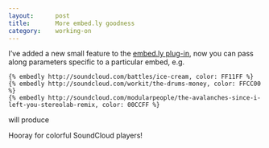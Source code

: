 ```yaml
---
layout:      post
title:       More embed.ly goodness
category:    working-on
---
```


I’ve added a new small feature to the [embed.ly plug-in][plug-in], now you can
pass along parameters specific to a particular embed, e.g.

<pre><code>{<!-- -->% embedly http://soundcloud.com/battles/ice-cream, color: FF11FF %}
{<!-- -->% embedly http://soundcloud.com/workit/the-drums-money, color: FFCC00 %}
{<!-- -->% embedly http://soundcloud.com/modularpeople/the-avalanches-since-i-left-you-stereolab-remix, color: 00CCFF %}</code></pre>

will produce

<div class="embed" data-url="http://soundcloud.com/battles/ice-cream"></div>
<div class="embed" data-url="http://soundcloud.com/workit/the-drums-money"></div>
<div class="embed" data-url="http://soundcloud.com/modularpeople/the-avalanches-since-i-left-you-stereolab-remix"></div>

Hooray for colorful SoundCloud players!

[plug-in]: /working-on/embedly-and-jekyll
